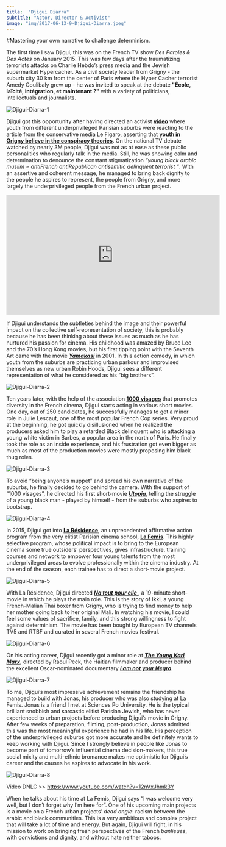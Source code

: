 ```yaml
---
title:  "Djigui Diarra"
subtitle: "Actor, Director & Activist"
image: "img/2017-06-13-9-Djigui-Diarra.jpeg"
---
```


#Mastering your own narrative to challenge determinism. 


The first time I saw Djigui, this was on the French TV show _Des Paroles & Des Actes_ on January 2015. This was few days after the traumatizing terrorists attacks on Charlie Hebdo’s press media and the Jewish supermarket Hypercacher. As a civil society leader from Grigny - the suburb city 30 km from the center of Paris where the Hyper Cacher terrorist Amedy Coulibaly grew up - he was invited to speak at the debate __"École, laïcité, intégration, et maintenant ?"__ with a variety of politicians, intellectuals and journalists. 
 
![Djigui-Diarra-1](img/djigui-diarra-1.jpg)
 
Djigui got this opportunity after having directed an activist __[video](https://www.youtube.com/watch?v=jUueJEnjor8)__ where youth from different underprivileged Parisian suburbs were reacting to the article from the conservative media Le Figaro, asserting that __[youth in Grigny believe in the conspiracy theories](http://www.lefigaro.fr/actualite-france/2015/01/14/01016-20150114ARTFIG00449--grigny-la-ville-de-coulibaly-la-theorie-du-complot-va-bon-train.php)__. On the national TV debate watched by nearly 3M people, Djigui was not as at ease as these public personalities who regularly talk in the media. Still, he was showing calm and determination to denounce the constant stigmatization _“young black arabic muslim = antiFrench antiRepublican antisemitic delinquent terrorist ”_. With an assertive and coherent message, he managed to bring back dignity to the people he aspires to represent, the people from Grigny, and more largely the underprivileged people from the French urban project.
 
<!-- Video Reporterre Citoyen >> https://www.youtube.com/watch?v=jUueJEnjor8 -->

<iframe width="560" height="315" src="https://www.youtube.com/embed/jUueJEnjor8" frameborder="0" allowfullscreen></iframe>

 
If Djigui understands the subtleties behind the image and their powerful impact on the collective self-representation of society, this is probably because he has been thinking about these issues as much as he has nurtured his passion for cinema. His childhood was amazed by Bruce Lee and the 70’s Hong Kong movies, but his first tipping point with the Seventh Art came with the movie __*[Yamakasi](https://www.youtube.com/watch?v=aA0wW7E-Wok)*__ in 2001. In this action comedy, in which youth from the suburbs are practicing urban parkour and improvised themselves as new urban Robin Hoods, Djigui sees a different representation of what he considered as his “big brothers”. 
 
![Djigui-Diarra-2](img/djigui-diarra-2.jpg)
 
Ten years later, with the help of the association __[1000 visages](https://www.facebook.com/1000visages/)__ that promotes diversity in the French cinema, Djigui starts acting in various short movies. One day, out of 250 candidates, he successfully manages to get a minor role in Julie Lescaut, one of the most popular French Cop series. Very proud at the beginning, he got quickly disillusioned when he realized the producers asked him to play a retarded Black delinquent who is attacking a young white victim in Barbes, a popular area in the north of Paris. He finally took the role as an inside experience, and his frustration got even bigger as much as most of the production movies were mostly proposing him black thug roles. 
 
![Djigui-Diarra-3](img/djigui-diarra-3.jpg)
 
To avoid “being anyone’s muppet” and spread his own narrative of the suburbs, he finally decided to go behind the camera. With the support of “1000 visages”, he directed his first short-movie __*[Utopia](https://vimeo.com/68600058)*__, telling the struggle of a young black man - played by himself - from the suburbs who aspires to bootstrap. 
 
![Djigui-Diarra-4](img/djigui-diarra-4.jpg)
 
In 2015, Djigui got into __[La Résidence](http://www.femis.fr/programme-la-residence-489)__, an unprecedented affirmative action program from the very elitist Parisian cinema school, __[La Femis](http://www.femis.fr/)__. This highly selective program, whose political impact is to bring to the European cinema some true outsiders’ perspectives, gives infrastructure, training courses and network to empower four young talents from the most underprivileged areas to evolve professionally within the cinema industry. At the end of the season, each trainee has to direct a short-movie project. 
 
![Djigui-Diarra-5](img/djigui-diarra-5.jpg)
 
With La Résidence, Djigui directed __*[Na tout pour elle ](https://www.facebook.com/FrontiereDesCouleurs/)*__, a 19-minute short-movie in which he plays the main role. This is the story of Ikki, a young French-Malian Thai boxer from Grigny, who is trying to find money to help her mother going back to her original Mali. In watching his movie, I could feel some values of sacrifice, family, and this strong willingness to fight against determinism. The movie has been bought by European TV channels TV5 and RTBF and curated in several French movies festival. 
 
![Djigui-Diarra-6](img/djigui-diarra-6.jpg)
 
On his acting career, Djigui recently got a minor role at __*[The Young Karl Marx](https://www.youtube.com/watch?v=Dz-1BLjQlHo)*__, directed by Raoul Peck, the Haitian filmmaker and producer behind the excellent Oscar-nominated documentary __*[I am not your Negro](https://www.youtube.com/watch?v=rNUYdgIyaPM)*__.
 
![Djigui-Diarra-7](img/djigui-diarra-7.jpg)
 
To me, Djigui’s most impressive achievement remains the friendship he managed to build with Jonas, his producer who was also studying at La Femis. Jonas is a friend I met at Sciences Po University. He is the typical brilliant snobbish and sarcastic elitist Parisian Jewish, who has never experienced to urban projects before producing Djigui’s movie in Grigny. After few weeks of preparation, filming, post-production, Jonas admitted this was the most meaningful experience he had in his life. His perception of the underprivileged suburbs got more accurate and he definitely wants to keep working with Djigui. Since I strongly believe in people like Jonas to become part of tomorrow’s influential cinema decision-makers, this true social mixity and multi-ethnic bromance makes me optimistic for Djigui’s career and the causes he aspires to advocate in his work.
 
![Djigui-Diarra-8](img/djigui-diarra-8.jpg)
 
Video DNLC >> https://www.youtube.com/watch?v=12nVxJhmk3Y 
 
When he talks about his time at La Femis, Djigui says “I was welcome very well, but I don’t forget why I’m here for”. One of his upcoming main projects is a movie on a French urban projects’ _dead angle_: racism between the arabic and black communities. This is a very ambitious and complex project that will take a lot of time and energy. But again, Djigui will fight, in his mission to work on bringing fresh perspectives of the French _banlieues_, with convictions and dignity, and without hate neither taboos.
